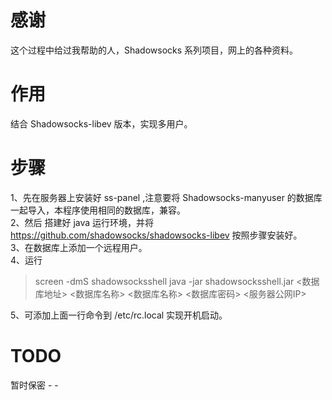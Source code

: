 # 感谢
这个过程中给过我帮助的人，Shadowsocks 系列项目，网上的各种资料。 

# 作用
结合 Shadowsocks-libev 版本，实现多用户。 

# 步骤
1、先在服务器上安装好 ss-panel ,注意要将 Shadowsocks-manyuser 的数据库一起导入，本程序使用相同的数据库，兼容。  
2、然后 搭建好 java 运行环境，并将 https://github.com/shadowsocks/shadowsocks-libev 按照步骤安装好。  
3、在数据库上添加一个远程用户。  
4、运行  
   > screen -dmS shadowsocksshell java -jar shadowsocksshell.jar <数据库地址> <数据库名称> <数据库名称> <数据库密码> <服务器公网IP>
   
5、可添加上面一行命令到 /etc/rc.local 实现开机启动。  

# TODO
暂时保密 - -